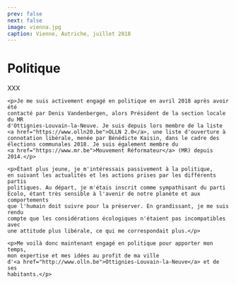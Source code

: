 ```yaml
---
prev: false
next: false
image: vienna.jpg
caption: Vienne, Autriche, juillet 2018
---
```


# Politique

XXX

    <p>Je me suis activement engagé en politique en avril 2018 après avoir été
    contacté par Denis Vandenbergen, alors Président de la section locale du MR
    d'Ottignies-Louvain-la-Neuve. Je suis depuis lors membre de la liste
    <a href="https://www.olln20.be">OLLN 2.0</a>, une liste d'ouverture à
    connotation libérale, menée par Bénédicte Kaisin, dans le cadre des
    élections communales 2018. Je suis également membre du
    <a href="https://www.mr.be">Mouvement Réformateur</a> (MR) depuis 2014.</p>

    <p>Étant plus jeune, je m'intéressais passivement à la politique,
    en suivant les actualités et les actions prises par les différents partis
    politiques. Au départ, je m'étais inscrit comme sympathisant du parti
    Ecolo, étant très sensible à l'avenir de notre planète et aux comportements
    que l'humain doit suivre pour la préserver. En grandissant, je me suis rendu
    compte que les considérations écologiques n'étaient pas incompatibles avec
    une attitude plus libérale, ce qui me correspondait plus.</p>

    <p>Me voilà donc maintenant engagé en politique pour apporter mon temps,
    mon expertise et mes idées au profit de ma ville
    d'<a href="http://www.olln.be">Ottignies-Louvain-la-Neuve</a> et de ses
    habitants.</p>
